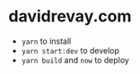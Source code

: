 # davidrevay.com

* `yarn` to install
* `yarn start:dev` to develop
* `yarn build` and `now` to deploy
